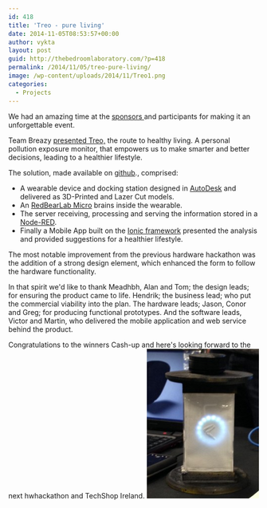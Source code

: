```yaml
---
id: 418
title: 'Treo - pure living'
date: 2014-11-05T08:53:57+00:00
author: vykta
layout: post
guid: http://thebedroomlaboratory.com/?p=418
permalink: /2014/11/05/treo-pure-living/
image: /wp-content/uploads/2014/11/Treo1.png
categories:
  - Projects
---
```

We had an amazing time at the [sponsors ](http://hwhackathon.com/)and participants for making it an unforgettable event.

Team Breazy [presented Treo,](https://docs.google.com/presentation/d/1Ck2WPpjhfRc7YjB8PuCylrqnFgSW-o-YzoPbFjmE4Y8/edit?pli=1#slide=id.p) the route to healthy living. A personal pollution exposure monitor, that empowers us to make smarter and better decisions, leading to a healthier lifestyle.

The solution, made available on [github](https://github.com/catchmartin/Breazy)., comprised:

  * A wearable device and docking station designed in [AutoDesk](https://360.autodesk.com/Login) and delivered as 3D-Printed and Lazer Cut models.
  * An [RedBearLab Micro](http://electricimp.com/) brains inside the wearable.
  * The server receiving, processing and serving the information stored in a [Node-RED](https://www.mongodb.org/).
  * Finally a Mobile App built on the [Ionic framework](http://ionicframework.com/) presented the analysis and provided suggestions for a healthier lifestyle.

The most notable improvement from the previous hardware hackathon was the addition of a strong design element, which enhanced the form to follow the hardware functionality.

In that spirit we'd like to thank Meadhbh, Alan and Tom; the design leads; for ensuring the product came to life. Hendrik; the business lead; who put the commercial viability into the plan. The hardware leads; Jason, Conor and Greg; for producing functional prototypes. And the software leads, Victor and Martin, who delivered the mobile application and web service behind the product.

Congratulations to the winners Cash-up and here's looking forward to the next hwhackathon and TechShop Ireland. ![Treo_Design](/wp-content/uploads/2014/11/Treo_Docking_Station-225x300.jpg)